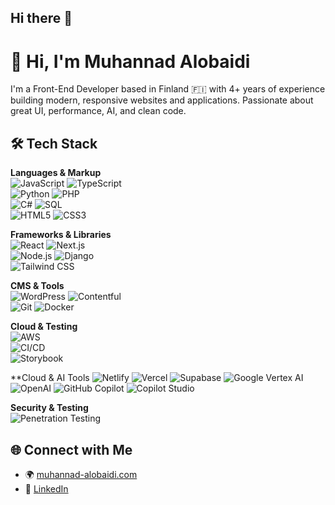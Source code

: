 ## Hi there 👋
# 👋 Hi, I'm Muhannad Alobaidi

I'm a Front-End Developer based in Finland 🇫🇮 with 4+ years of experience building modern, responsive websites and applications. Passionate about great UI, performance, AI, and clean code.

## 🛠️ Tech Stack

**Languages & Markup**  
![JavaScript](https://img.shields.io/badge/-JavaScript-F7DF1E?logo=javascript&logoColor=000)  ![TypeScript](https://img.shields.io/badge/-TypeScript-3178C6?logo=typescript&logoColor=fff)  
![Python](https://img.shields.io/badge/-Python-3776AB?logo=python&logoColor=white)  ![PHP](https://img.shields.io/badge/-PHP-777BB4?logo=php&logoColor=white)  
![C#](https://img.shields.io/badge/-C%23-239120?logo=c-sharp&logoColor=white)  ![SQL](https://img.shields.io/badge/-SQL-4479A1?logo=mysql&logoColor=white)  
![HTML5](https://img.shields.io/badge/-HTML5-E34F26?logo=html5&logoColor=fff)  ![CSS3](https://img.shields.io/badge/-CSS3-1572B6?logo=css3&logoColor=fff)

**Frameworks & Libraries**  
![React](https://img.shields.io/badge/-React-61DAFB?logo=react&logoColor=000)  ![Next.js](https://img.shields.io/badge/-Next.js-000?logo=next.js)  
![Node.js](https://img.shields.io/badge/-Node.js-339933?logo=node.js&logoColor=fff)
![Django](https://img.shields.io/badge/-Django-092E20?logo=django&logoColor=white)  
![Tailwind CSS](https://img.shields.io/badge/-TailwindCSS-38B2AC?logo=tailwind-css&logoColor=fff)


**CMS & Tools**  
![WordPress](https://img.shields.io/badge/-WordPress-21759B?logo=wordpress&logoColor=fff)  ![Contentful](https://img.shields.io/badge/-Contentful-2478CC?logo=contentful&logoColor=fff)  
![Git](https://img.shields.io/badge/-Git-F05032?logo=git&logoColor=fff)  ![Docker](https://img.shields.io/badge/-Docker-2496ED?logo=docker&logoColor=fff)

**Cloud & Testing**  
![AWS](https://img.shields.io/badge/-AWS-232F3E?logo=amazon-aws&logoColor=fff)  
![CI/CD](https://img.shields.io/badge/-CI/CD-0B0B0B?logo=github-actions&logoColor=white)  
![Storybook](https://img.shields.io/badge/-Storybook-FF4785?logo=storybook&logoColor=fff)

**Cloud & AI Tools
![Netlify](https://img.shields.io/badge/-Netlify-00C7B7?logo=netlify&logoColor=white) ![Vercel](https://img.shields.io/badge/-Vercel-000000?logo=vercel&logoColor=white)
![Supabase](https://img.shields.io/badge/-Supabase-3ECF8E?logo=supabase&logoColor=white) ![Google Vertex AI](https://img.shields.io/badge/-Vertex%20AI-4285F4?logo=google&logoColor=white)
![OpenAI](https://img.shields.io/badge/-OpenAI-412991?logo=openai&logoColor=white) ![GitHub Copilot](https://img.shields.io/badge/-GitHub%20Copilot-000000?logo=githubcopilot&logoColor=white)
![Copilot Studio](https://img.shields.io/badge/-Copilot%20Studio-2F2F2F?logo=github&logoColor=white)

**Security & Testing**  
![Penetration Testing](https://img.shields.io/badge/-Penetration%20Testing-000000?logo=hackthebox&logoColor=white)


## 🌐 Connect with Me

- 🌍 [muhannad-alobaidi.com](https://muhannad-alobaidi.com)  
- 💼 [LinkedIn](https://linkedin.com/in/muhannad-alobaidi)  

<!--
**SEK-dev/SEK-dev** is a ✨ _special_ ✨ repository because its `README.md` (this file) appears on your GitHub profile.

Here are some ideas to get you started:

- 🔭 I’m currently working on ...
- 🌱 I’m currently learning ...
- 👯 I’m looking to collaborate on ...
- 🤔 I’m looking for help with ...
- 💬 Ask me about ...
- 📫 How to reach me: ...
- 😄 Pronouns: ...
- ⚡ Fun fact: ...
-->
